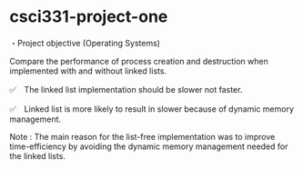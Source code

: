 # csci331-project-one

・Project objective (Operating Systems)

Compare the performance of process creation and destruction when implemented with and without linked lists.



✅　The linked list implementation should be slower not faster. 

✅　Linked list is more likely to result in slower because of dynamic memory management.

Note : The main reason for the list-free implementation was to improve time-efficiency by avoiding the dynamic memory management needed for the linked lists.
